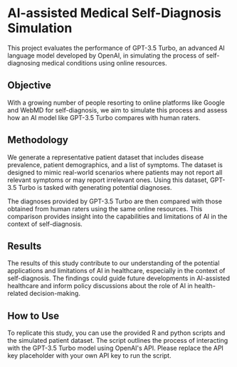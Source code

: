 # AI-assisted Medical Self-Diagnosis Simulation

This project evaluates the performance of GPT-3.5 Turbo, an advanced AI language model developed by OpenAI, in simulating the process of self-diagnosing medical conditions using online resources.

## Objective

With a growing number of people resorting to online platforms like Google and WebMD for self-diagnosis, we aim to simulate this process and assess how an AI model like GPT-3.5 Turbo compares with human raters.

## Methodology

We generate a representative patient dataset that includes disease prevalence, patient demographics, and a list of symptoms. The dataset is designed to mimic real-world scenarios where patients may not report all relevant symptoms or may report irrelevant ones. Using this dataset, GPT-3.5 Turbo is tasked with generating potential diagnoses. 

The diagnoses provided by GPT-3.5 Turbo are then compared with those obtained from human raters using the same online resources. This comparison provides insight into the capabilities and limitations of AI in the context of self-diagnosis.

## Results

The results of this study contribute to our understanding of the potential applications and limitations of AI in healthcare, especially in the context of self-diagnosis. The findings could guide future developments in AI-assisted healthcare and inform policy discussions about the role of AI in health-related decision-making.

## How to Use

To replicate this study, you can use the provided R and python scripts and the simulated patient dataset. The script outlines the process of interacting with the GPT-3.5 Turbo model using OpenAI's API. Please replace the API key placeholder with your own API key to run the script.
